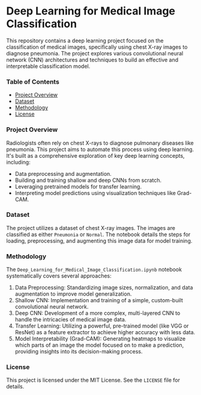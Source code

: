 # Deep Learning for Medical Image Classification
This repository contains a deep learning project focused on the classification of medical images, specifically using chest X-ray images to diagnose pneumonia. The project explores various convolutional neural network (CNN) architectures and techniques to build an effective and interpretable classification model.

### Table of Contents
- [Project Overview](#project-overview)
- [Dataset](#dataset)
- [Methodology](#methodology)
- [License](#license)

### Project Overview
Radiologists often rely on chest X-rays to diagnose pulmonary diseases like pneumonia. This project aims to automate this process using deep learning. It's built as a comprehensive exploration of key deep learning concepts, including:
- Data preprocessing and augmentation.
- Building and training shallow and deep CNNs from scratch.
- Leveraging pretrained models for transfer learning.
- Interpreting model predictions using visualization techniques like Grad-CAM.

### Dataset
The project utilizes a dataset of chest X-ray images. The images are classified as either `Pneumonia` or `Normal`. The notebook details the steps for loading, preprocessing, and augmenting this image data for model training.

### Methodology
The `Deep_Learning_for_Medical_Image_Classification.ipynb` notebook systematically covers several approaches:

1. Data Preprocessing: Standardizing image sizes, normalization, and data augmentation to improve model generalization.
2. Shallow CNN: Implementation and training of a simple, custom-built convolutional neural network.
3. Deep CNN: Development of a more complex, multi-layered CNN to handle the intricacies of medical image data.
4. Transfer Learning: Utilizing a powerful, pre-trained model (like VGG or ResNet) as a feature extractor to achieve higher accuracy with less data.
5. Model Interpretability (Grad-CAM): Generating heatmaps to visualize which parts of an image the model focused on to make a prediction, providing insights into its decision-making process.

### License
This project is licensed under the MIT License. See the `LICENSE` file for details.
